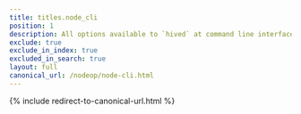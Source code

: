 ```yaml
---
title: titles.node_cli
position: 1
description: All options available to `hived` at command line interface
exclude: true
exclude_in_index: true
excluded_in_search: true
layout: full
canonical_url: /nodeop/node-cli.html
---
```

{% include redirect-to-canonical-url.html %}
